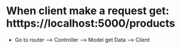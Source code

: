# When client make a request get: htttps://localhost:5000/products
+ Go to router --> Controller --> Model get Data --> Client
